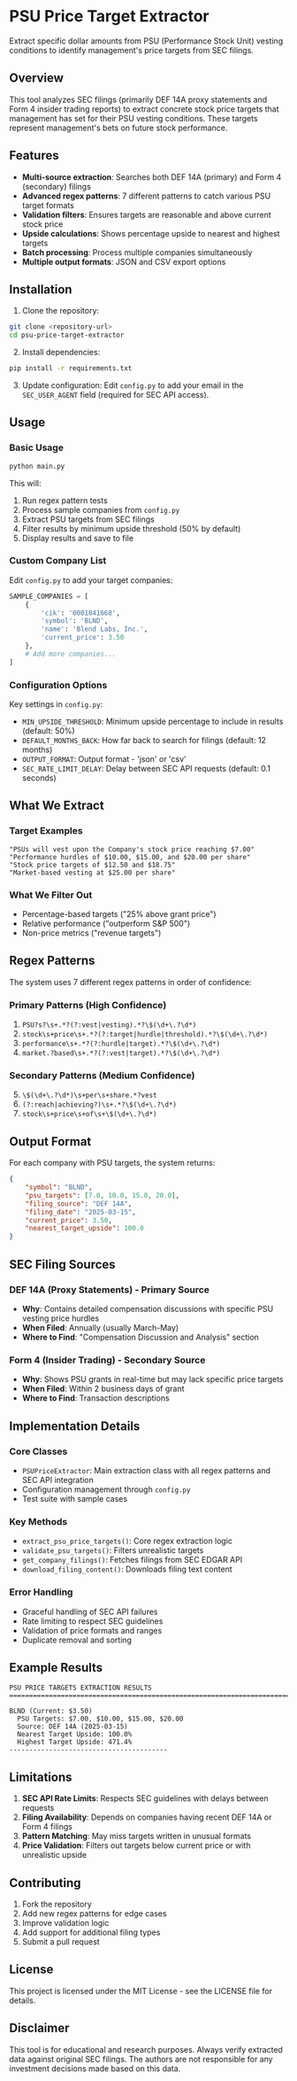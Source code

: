 # PSU Price Target Extractor

Extract specific dollar amounts from PSU (Performance Stock Unit) vesting conditions to identify management's price targets from SEC filings.

## Overview

This tool analyzes SEC filings (primarily DEF 14A proxy statements and Form 4 insider trading reports) to extract concrete stock price targets that management has set for their PSU vesting conditions. These targets represent management's bets on future stock performance.

## Features

- **Multi-source extraction**: Searches both DEF 14A (primary) and Form 4 (secondary) filings
- **Advanced regex patterns**: 7 different patterns to catch various PSU target formats
- **Validation filters**: Ensures targets are reasonable and above current stock price
- **Upside calculations**: Shows percentage upside to nearest and highest targets
- **Batch processing**: Process multiple companies simultaneously
- **Multiple output formats**: JSON and CSV export options

## Installation

1. Clone the repository:
```bash
git clone <repository-url>
cd psu-price-target-extractor
```

2. Install dependencies:
```bash
pip install -r requirements.txt
```

3. Update configuration:
Edit `config.py` to add your email in the `SEC_USER_AGENT` field (required for SEC API access).

## Usage

### Basic Usage

```bash
python main.py
```

This will:
1. Run regex pattern tests
2. Process sample companies from `config.py`
3. Extract PSU targets from SEC filings
4. Filter results by minimum upside threshold (50% by default)
5. Display results and save to file

### Custom Company List

Edit `config.py` to add your target companies:

```python
SAMPLE_COMPANIES = [
    {
        'cik': '0001841668',
        'symbol': 'BLND',
        'name': 'Blend Labs, Inc.',
        'current_price': 3.50
    },
    # Add more companies...
]
```

### Configuration Options

Key settings in `config.py`:

- `MIN_UPSIDE_THRESHOLD`: Minimum upside percentage to include in results (default: 50%)
- `DEFAULT_MONTHS_BACK`: How far back to search for filings (default: 12 months)
- `OUTPUT_FORMAT`: Output format - 'json' or 'csv'
- `SEC_RATE_LIMIT_DELAY`: Delay between SEC API requests (default: 0.1 seconds)

## What We Extract

### Target Examples
```
"PSUs will vest upon the Company's stock price reaching $7.00"
"Performance hurdles of $10.00, $15.00, and $20.00 per share"
"Stock price targets of $12.50 and $18.75"
"Market-based vesting at $25.00 per share"
```

### What We Filter Out
- Percentage-based targets ("25% above grant price")
- Relative performance ("outperform S&P 500")
- Non-price metrics ("revenue targets")

## Regex Patterns

The system uses 7 different regex patterns in order of confidence:

### Primary Patterns (High Confidence)
1. `PSU?s?\s+.*?(?:vest|vesting).*?\$(\d+\.?\d*)`
2. `stock\s+price\s+.*?(?:target|hurdle|threshold).*?\$(\d+\.?\d*)`
3. `performance\s+.*?(?:hurdle|target).*?\$(\d+\.?\d*)`
4. `market.?based\s+.*?(?:vest|target).*?\$(\d+\.?\d*)`

### Secondary Patterns (Medium Confidence)
5. `\$(\d+\.?\d*)\s+per\s+share.*?vest`
6. `(?:reach|achieving?)\s+.*?\$(\d+\.?\d*)`
7. `stock\s+price\s+of\s+\$(\d+\.?\d*)`

## Output Format

For each company with PSU targets, the system returns:

```json
{
    "symbol": "BLND",
    "psu_targets": [7.0, 10.0, 15.0, 20.0],
    "filing_source": "DEF 14A",
    "filing_date": "2025-03-15",
    "current_price": 3.50,
    "nearest_target_upside": 100.0
}
```

## SEC Filing Sources

### DEF 14A (Proxy Statements) - Primary Source
- **Why**: Contains detailed compensation discussions with specific PSU vesting price hurdles
- **When Filed**: Annually (usually March-May)
- **Where to Find**: "Compensation Discussion and Analysis" section

### Form 4 (Insider Trading) - Secondary Source
- **Why**: Shows PSU grants in real-time but may lack specific price targets
- **When Filed**: Within 2 business days of grant
- **Where to Find**: Transaction descriptions

## Implementation Details

### Core Classes

- `PSUPriceExtractor`: Main extraction class with all regex patterns and SEC API integration
- Configuration management through `config.py`
- Test suite with sample cases

### Key Methods

- `extract_psu_price_targets()`: Core regex extraction logic
- `validate_psu_targets()`: Filters unrealistic targets
- `get_company_filings()`: Fetches filings from SEC EDGAR API
- `download_filing_content()`: Downloads filing text content

### Error Handling

- Graceful handling of SEC API failures
- Rate limiting to respect SEC guidelines
- Validation of price formats and ranges
- Duplicate removal and sorting

## Example Results

```
PSU PRICE TARGETS EXTRACTION RESULTS
================================================================================

BLND (Current: $3.50)
  PSU Targets: $7.00, $10.00, $15.00, $20.00
  Source: DEF 14A (2025-03-15)
  Nearest Target Upside: 100.0%
  Highest Target Upside: 471.4%
----------------------------------------
```

## Limitations

1. **SEC API Rate Limits**: Respects SEC guidelines with delays between requests
2. **Filing Availability**: Depends on companies having recent DEF 14A or Form 4 filings
3. **Pattern Matching**: May miss targets written in unusual formats
4. **Price Validation**: Filters out targets below current price or with unrealistic upside

## Contributing

1. Fork the repository
2. Add new regex patterns for edge cases
3. Improve validation logic
4. Add support for additional filing types
5. Submit a pull request

## License

This project is licensed under the MIT License - see the LICENSE file for details.

## Disclaimer

This tool is for educational and research purposes. Always verify extracted data against original SEC filings. The authors are not responsible for any investment decisions made based on this data. 